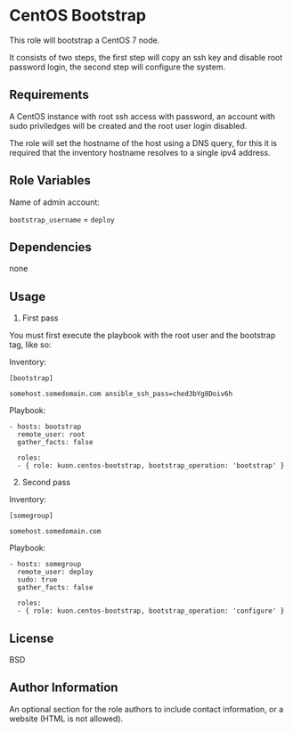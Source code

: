 CentOS Bootstrap
================

This role will bootstrap a CentOS 7 node.

It consists of two steps, the first step will copy an ssh key and disable root password login, the second step will configure the system.

Requirements
------------

A CentOS instance with root ssh access with password, an account with sudo priviledges will be created and the root user login disabled.

The role will set the hostname of the host using a DNS query, for this it is required that the inventory hostname resolves to a single ipv4 address.

Role Variables
--------------

Name of admin account:

`bootstrap_username` = `deploy`

Dependencies
------------

none

Usage
-----

1) First pass


You must first execute the playbook with the root user and the bootstrap tag, like so:

Inventory:

    [bootstrap]

    somehost.somedomain.com ansible_ssh_pass=ched3bYg8Doiv6h


Playbook:

    - hosts: bootstrap
      remote_user: root
      gather_facts: false

      roles:
      - { role: kuon.centos-bootstrap, bootstrap_operation: 'bootstrap' }


2) Second pass


Inventory:

    [somegroup]

    somehost.somedomain.com


Playbook:

    - hosts: somegroup
      remote_user: deploy
      sudo: true
      gather_facts: false

      roles:
      - { role: kuon.centos-bootstrap, bootstrap_operation: 'configure' }


License
-------

BSD

Author Information
------------------

An optional section for the role authors to include contact information, or a website (HTML is not allowed).
